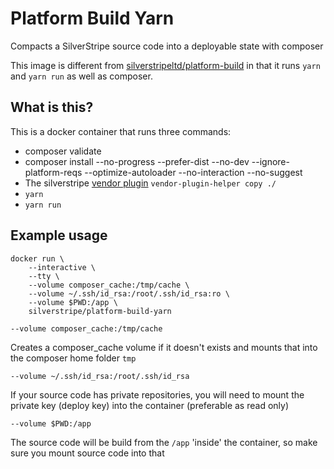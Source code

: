 # Platform Build Yarn

Compacts a SilverStripe source code into a deployable state with composer

This image is different from [silverstripeltd/platform-build](https://github.com/silverstripeltd/platform-build) in that it runs `yarn` and `yarn run` as well as composer. 


## What is this?

This is a docker container that runs three commands:

 - composer validate
 - composer install --no-progress --prefer-dist --no-dev --ignore-platform-reqs --optimize-autoloader --no-interaction --no-suggest
 - The silverstripe [vendor plugin](https://github.com/silverstripe/vendor-plugin-helper) `vendor-plugin-helper copy ./`
 - `yarn`
 - `yarn run`

## Example usage

```
docker run \
    --interactive \
    --tty \
    --volume composer_cache:/tmp/cache \
    --volume ~/.ssh/id_rsa:/root/.ssh/id_rsa:ro \
    --volume $PWD:/app \
    silverstripe/platform-build-yarn
```

`--volume composer_cache:/tmp/cache`

Creates a composer_cache volume if it doesn't exists and mounts that into the composer home folder `tmp`

`--volume ~/.ssh/id_rsa:/root/.ssh/id_rsa`

If your source code has private repositories, you will need to mount the private key (deploy key) into the container (preferable as read only)

`--volume $PWD:/app`

The source code will be build from the `/app` 'inside' the container, so make sure you mount source code into that
